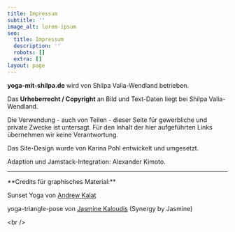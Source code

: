 ```yaml
---
title: Impressum
subtitle: ''
image_alt: lorem-ipsum
seo:
  title: Impressum
  description: ''
  robots: []
  extra: []
layout: page
---
```

**yoga-mit-shilpa.de** wird von Shilpa Valia-Wendland betrieben.

Das **Urheberrecht / Copyright** an Bild und Text-Daten liegt bei Shilpa Valia-Wendland.

Die Verwendung - auch von Teilen - dieser Seite für gewerbliche und private Zwecke ist untersagt. Für den Inhalt der hier aufgeführten Links übernehmen wir keine Verantwortung.

Das Site-Design wurde von Karina Pohl entwickelt und umgesetzt.

Adaption und Jamstack-Integration: Alexander Kimoto.

<hr />
**Credits für graphisches Material:**

Sunset Yoga von [Andrew Kalat](https://www.flickr.com/photos/90811165@N00)

yoga-triangle-pose von [Jasmine Kaloudis](https://www.flickr.com/photos/synergybyjasmine/) (Synergy by Jasmine)

\<br />
